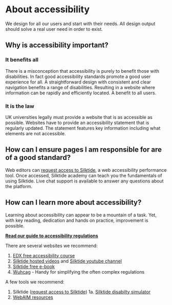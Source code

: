 # About accessibility

We design for all our users and start with their needs. All design output should solve a real user need in order to exist.

## Why is accessibility important?

### It benefits all

There is a misconception that accessibility is purely to benefit those with disabilities. In fact good accessibility standards promote a good user experience for all. A straightforward design with consistent and clear navigation benefits a range of disabilities.  Resulting in a website where information can be rapidly and efficiently located. A benefit to all users.

### It is the law

UK universities legally must provide a website that is as accessible as possible. Websites have to provide an accessibility statement that is  regularly updated. The statement features key information including what elements are not accessible.

## How can I ensure pages I am responsible for are of a good standard?

Web editors can [request access to Silktide](https://www.shu.ac.uk/digital-experience-service), a web accessibility performance tool. Once accessed, Silktide academy can teach you the fundamentals of using Silktide. Live chat support is available to answer any questions about the platform.

## How can I learn more about accessibility?

Learning about accessibility can appear to be a mountain of a task. Yet, with key reading, dedication and hands on practice, improvement is possible. 

[**Read our guide to accessibility regulations**](accessibility-regulations.md)

There are several websites we recommend:    
1. [EDX free accessibility course](https://www.edx.org/course/web-accessibility-introduction)
2. [Silktide hosted videos](https://silktide.com/accessibility/videos/) and [Silktide youtube channel](https://www.youtube.com/user/silktide)
3. [Silktide free e-book](https://silktide.com/lp/free-ebook-accessibility-best-practices/)
4. [Wuhcag](https://www.wuhcag.com/) - Handy for simplifying the often complex regulations

A few tools we recommend:    
1. Silktide ([request access to Silktide](https://www.shu.ac.uk/digital-experience-service))
1a. [Silktide disabilty simulator](https://silktide.com/resources/toolbar/)
2. [WebAIM resources](https://webaim.org/resources/)
